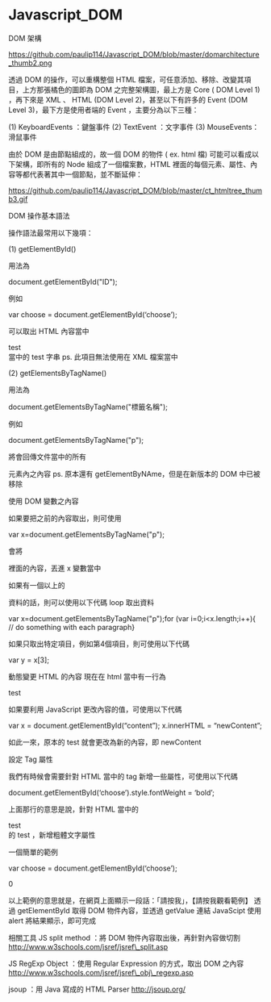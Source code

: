 # Javascript_DOM
DOM 架構

https://github.com/paulip114/Javascript_DOM/blob/master/domarchitecture_thumb2.png

透過 DOM 的操作，可以重構整個 HTML 檔案，可任意添加、移除、改變其項目，上方那張橘色的圖即為 DOM 之完整架構圖，最上方是 Core ( DOM Level 1) ，再下來是 XML 、 HTML (DOM Level 2)，甚至以下有許多的 Event (DOM Level 3)，最下方是使用者端的 Event ，主要分為以下三種：

(1) KeyboardEvents ：鍵盤事件
(2) TextEvent ：文字事件
(3) MouseEvents：滑鼠事件

由於 DOM 是由節點組成的，故一個 DOM 的物件 ( ex. html 檔) 可能可以看成以下架構，即所有的 Node 組成了一個檔案數，HTML 裡面的每個元素、屬性、內容等都代表著其中一個節點，並不斷延伸：

https://github.com/paulip114/Javascript_DOM/blob/master/ct_htmltree_thumb3.gif

DOM 操作基本語法

操作語法最常用以下幾項：

(1) getElementById()

用法為

document.getElementById("ID");

例如

var choose = document.getElementById(‘choose’);

可以取出 HTML 內容當中 <div id=”choose”> test </div> 當中的 test 字串
ps. 此項目無法使用在 XML 檔案當中

(2) getElementsByTagName()

用法為

document.getElementsByTagName("標籤名稱");

例如

document.getElementsByTagName("p");

將會回傳文件當中的所有 <p> 元素內之內容
ps. 原本還有 getElementByNAme，但是在新版本的 DOM 中已被移除

使用 DOM 變數之內容

如果要把之前的內容取出，則可使用

var x=document.getElementsByTagName("p");

會將 <p> 裡面的內容，丟進 x 變數當中

如果有一個以上的 <p> 資料的話，則可以使用以下代碼 loop 取出資料
  
var x=document.getElementsByTagName("p");for (var i=0;i<x.length;i++){   // do something with each paragraph}

如果只取出特定項目，例如第4個項目，則可使用以下代碼

var y = x[3];

動態變更 HTML 的內容
現在在 html 當中有一行為

<div id=”content”> test </div>

如果要利用 JavaScript 更改內容的值，可使用以下代碼

var x = document.getElementById(“content”);
x.innerHTML = “newContent”;

如此一來，原本的 test 就會更改為新的內容，即 newContent

設定 Tag 屬性

我們有時候會需要針對 HTML 當中的 tag 新增一些屬性，可使用以下代碼

document.getElementById(‘choose’).style.fontWeight = ‘bold’;

上面那行的意思是說，針對 HTML 當中的 <div id=’choose’> test </div> 的 test ，新增粗體文字屬性

一個簡單的範例

var choose = document.getElementById(‘choose’);

0

以上範例的意思就是，在網頁上面顯示一段話：「請按我」，【請按我觀看範例】
透過 getElementById 取得 DOM 物件內容，並透過 getValue 連結 JavaScipt
使用 alert 將結果顯示，即可完成

相關工具
JS split method ：將 DOM 物件內容取出後，再針對內容做切割
http://www.w3schools.com/jsref/jsref\_split.asp

JS RegExp Object ：使用 Regular Expression 的方式，取出 DOM 之內容
http://www.w3schools.com/jsref/jsref\_obj\_regexp.asp

jsoup ：用 Java 寫成的 HTML Parser
http://jsoup.org/

